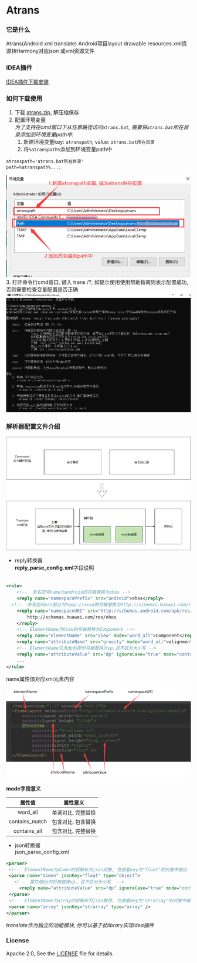 # Atrans

### 它是什么

Atrans(Android xml translate) Android项目layout drawable resources xml资源转Harmony对应json 或xml资源文件

### IDEA插件 
[IDEA插件下载安装](./README_IDEA_Plugin.md)

### 如何下载使用
1. 下载 [atrans.zip](https://github.com/yuxiangxin/Atrans/raw/master/extend/atrans.zip), 解压缩保存
2. 配置环境变量  
   *为了支持在cmd窗口下从任意路径访问`atrans.bat`, 需要将`atrans.bat`所在目录添加到环境变量path中*.
   1. 新建环境变量key: `atranspath`, value: `atrans.bat所在目录`
   2. 将`%atranspath%`添加到环境变量path中
```path
atranspath='atrans.bat所在目录'
path=%atranspath%...;
```
   ![添加环境变量](./extend/addToPath.png)    
3. 打开命令行cmd窗口, 键入 trans /?, 如提示使用使用帮助指南则表示配置成功, 否则需要检查变量配置是否正确
   ![添加环境变量](./extend/atrans_guide.png)

### 解析器配置文件介绍

![atrans模块](./extend/atrans_01.png)

* reply转换器    
  **reply_parse_config.xml**字段说明

```xml

<rule>
    <!--  命名空间name为android的将被替换为ohos -->
    <reply name="namespacePrefix" src="android">ohos</reply>
  <!--  命名空间uri部分为heep://xxxd的将被替换为http://schemas.huawei.com/res/ohos -->
    <reply name="namespaceURI" src="http://schemas.android.com/apk/res/android" mode="word_all">
        http://schemas.huawei.com/res/ohos
    </reply>
    <!-- ElementName为View的将被替换为Component -->
    <reply name="elementName" src="View" mode="word_all">Component</reply>
    <reply name="attributeName" src="gravity" mode="word_all">alignment</reply>
    <!-- ElementName包含dp的部分将被替换为vp,且不区分大小写 -->
    <reply name="attributeValue" src="dp" ignoreCase="true" mode="contains_match">vp</reply>
    ...
</rule>
```

name属性值对应xml元素内容
![replyName字段意义](./extend/reply_config_filed.png)

**mode字段意义**

| 属性值 | 属性意义 |
| :-----:| :----: |
| word_all | 单词对比, 完整替换 |
| contains_match | 包含对比, 包含替换 |
| contains_all | 包含对比, 完整替换 |

* json转换器    
  json_parse_config.xml
 ```xml
<parser>
  <!--  ElementName为dimen的将解析为json对象, 在嵌套key为"float"的对象中输出  -->
  <parse name="dimen" jsonKey="float" type="object">
    <!--  属性值dp的将被替换vp, 且不区分大小写  -->
      <reply name="attributeValue" src="dp" ignoreCase="true" mode="contains_match">vp</reply>
  </parse>
  <!--  ElementName为array的将解析为json数组, 在嵌套key为"strarray"的对象中输出  -->
  <parse name="array" jsonKey="strarray" type="array" />
</parser>
 ```

*translate作为独立的功能模块, 你可以基于此library实现idea插件*

### License

Apache 2.0, See the [LICENSE](./LICENSE) file for details.

